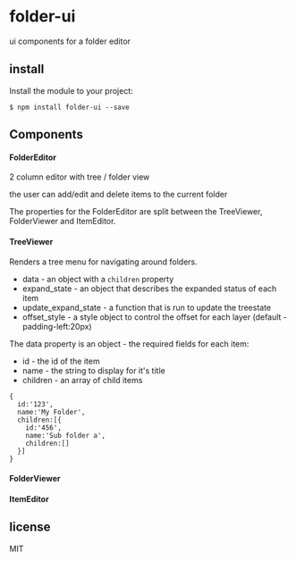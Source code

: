 folder-ui
=========

ui components for a folder editor

## install

Install the module to your project:

```
$ npm install folder-ui --save
```

## Components

#### FolderEditor

2 column editor with tree / folder view

the user can add/edit and delete items to the current folder

The properties for the FolderEditor are split between the TreeViewer, FolderViewer and ItemEditor.

#### TreeViewer

Renders a tree menu for navigating around folders.

 * data - an object with a `children` property
 * expand_state - an object that describes the expanded status of each item
 * update_expand_state - a function that is run to update the treestate
 * offset_style - a style object to control the offset for each layer (default - padding-left:20px)

The data property is an object - the required fields for each item:

 * id - the id of the item
 * name - the string to display for it's title
 * children - an array of child items

```javscript
{
  id:'123',
  name:'My Folder',
  children:[{
    id:'456',
    name:'Sub folder a',
    children:[]
  }]
}
```

#### FolderViewer

#### ItemEditor

## license

MIT